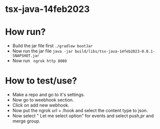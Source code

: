 # tsx-java-14feb2023

# How run?

- Build the jar file first `` ./gradlew bootJar ``
- Now run the jar file `` java -jar build/libs/tsx-java-14feb2023-0.0.1-SNAPSHOT.jar ``
- Now run `` ngrok http 8080``

# How to test/use?

- Make a repo and go to it's settings.
- Now go to weebhook section.
- Click on add new webhook.
- Now put the ngrok url + /hook and select the content type to json.
- Now select " Let me select option" for events and select push,pr and merge group.
